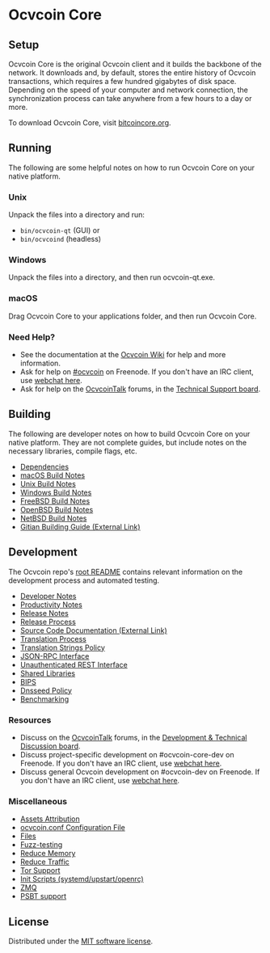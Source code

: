 Ocvcoin Core
=============

Setup
---------------------
Ocvcoin Core is the original Ocvcoin client and it builds the backbone of the network. It downloads and, by default, stores the entire history of Ocvcoin transactions, which requires a few hundred gigabytes of disk space. Depending on the speed of your computer and network connection, the synchronization process can take anywhere from a few hours to a day or more.

To download Ocvcoin Core, visit [bitcoincore.org](https://bitcoincore.org/en/download/).

Running
---------------------
The following are some helpful notes on how to run Ocvcoin Core on your native platform.

### Unix

Unpack the files into a directory and run:

- `bin/ocvcoin-qt` (GUI) or
- `bin/ocvcoind` (headless)

### Windows

Unpack the files into a directory, and then run ocvcoin-qt.exe.

### macOS

Drag Ocvcoin Core to your applications folder, and then run Ocvcoin Core.

### Need Help?

* See the documentation at the [Ocvcoin Wiki](https://en.ocvcoin.it/wiki/Main_Page)
for help and more information.
* Ask for help on [#ocvcoin](https://webchat.freenode.net/#ocvcoin) on Freenode. If you don't have an IRC client, use [webchat here](https://webchat.freenode.net/#ocvcoin).
* Ask for help on the [OcvcoinTalk](https://ocvcointalk.org/) forums, in the [Technical Support board](https://ocvcointalk.org/index.php?board=4.0).

Building
---------------------
The following are developer notes on how to build Ocvcoin Core on your native platform. They are not complete guides, but include notes on the necessary libraries, compile flags, etc.

- [Dependencies](dependencies.md)
- [macOS Build Notes](build-osx.md)
- [Unix Build Notes](build-unix.md)
- [Windows Build Notes](build-windows.md)
- [FreeBSD Build Notes](build-freebsd.md)
- [OpenBSD Build Notes](build-openbsd.md)
- [NetBSD Build Notes](build-netbsd.md)
- [Gitian Building Guide (External Link)](https://github.com/ocvcoin-core/docs/blob/master/gitian-building.md)

Development
---------------------
The Ocvcoin repo's [root README](/README.md) contains relevant information on the development process and automated testing.

- [Developer Notes](developer-notes.md)
- [Productivity Notes](productivity.md)
- [Release Notes](release-notes.md)
- [Release Process](release-process.md)
- [Source Code Documentation (External Link)](https://doxygen.bitcoincore.org/)
- [Translation Process](translation_process.md)
- [Translation Strings Policy](translation_strings_policy.md)
- [JSON-RPC Interface](JSON-RPC-interface.md)
- [Unauthenticated REST Interface](REST-interface.md)
- [Shared Libraries](shared-libraries.md)
- [BIPS](bips.md)
- [Dnsseed Policy](dnsseed-policy.md)
- [Benchmarking](benchmarking.md)

### Resources
* Discuss on the [OcvcoinTalk](https://ocvcointalk.org/) forums, in the [Development & Technical Discussion board](https://ocvcointalk.org/index.php?board=6.0).
* Discuss project-specific development on #ocvcoin-core-dev on Freenode. If you don't have an IRC client, use [webchat here](https://webchat.freenode.net/#ocvcoin-core-dev).
* Discuss general Ocvcoin development on #ocvcoin-dev on Freenode. If you don't have an IRC client, use [webchat here](https://webchat.freenode.net/#ocvcoin-dev).

### Miscellaneous
- [Assets Attribution](assets-attribution.md)
- [ocvcoin.conf Configuration File](ocvcoin-conf.md)
- [Files](files.md)
- [Fuzz-testing](fuzzing.md)
- [Reduce Memory](reduce-memory.md)
- [Reduce Traffic](reduce-traffic.md)
- [Tor Support](tor.md)
- [Init Scripts (systemd/upstart/openrc)](init.md)
- [ZMQ](zmq.md)
- [PSBT support](psbt.md)

License
---------------------
Distributed under the [MIT software license](/COPYING).
